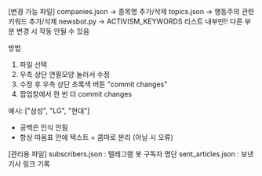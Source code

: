[변경 가능 파일]
companies.json -> 종목명 추가/삭제
topics.json -> 행동주의 관련 키워드 추가/삭제 
newsbot.py -> ACTIVISM_KEYWORDS 리스트 내부만!! 다른 부분 변경 시 작동 안될 수 있음 

방법
  1) 파일 선택
  2) 우측 상단 연필모양 눌러서 수정
  3) 수정 후 우측 상단 초록색 버튼 "commit changes"
  4) 팝업창에서 한 번 더 commit changes

예시: ["삼성", "LG", "현대"]
  - 공백은 인식 안됨
  - 항상 따옴표 안에 텍스트 + 콤마로 분리 (아닐 시 오류)

[관리용 파일]
subscribers.json : 텔레그램 봇 구독자 명단 
sent_articles.json : 보낸 기사 링크 기록 
